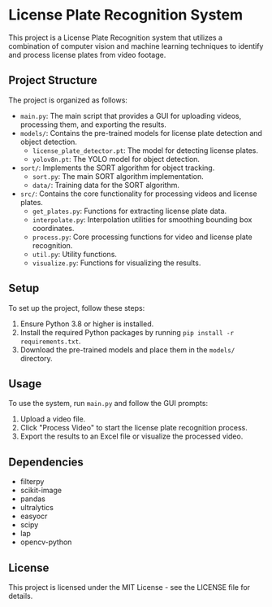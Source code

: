 # License Plate Recognition System

This project is a License Plate Recognition system that utilizes a combination of computer vision and machine learning techniques to identify and process license plates from video footage.

## Project Structure

The project is organized as follows:

- `main.py`: The main script that provides a GUI for uploading videos, processing them, and exporting the results.
- `models/`: Contains the pre-trained models for license plate detection and object detection.
    - `license_plate_detector.pt`: The model for detecting license plates.
    - `yolov8n.pt`: The YOLO model for object detection.
- `sort/`: Implements the SORT algorithm for object tracking.
    - `sort.py`: The main SORT algorithm implementation.
    - `data/`: Training data for the SORT algorithm.
- `src/`: Contains the core functionality for processing videos and license plates.
    - `get_plates.py`: Functions for extracting license plate data.
    - `interpolate.py`: Interpolation utilities for smoothing bounding box coordinates.
    - `process.py`: Core processing functions for video and license plate recognition.
    - `util.py`: Utility functions.
    - `visualize.py`: Functions for visualizing the results.

## Setup

To set up the project, follow these steps:

1. Ensure Python 3.8 or higher is installed.
2. Install the required Python packages by running `pip install -r requirements.txt`.
3. Download the pre-trained models and place them in the `models/` directory.

## Usage

To use the system, run `main.py` and follow the GUI prompts:

1. Upload a video file.
2. Click "Process Video" to start the license plate recognition process.
3. Export the results to an Excel file or visualize the processed video.

## Dependencies

- filterpy
- scikit-image
- pandas
- ultralytics
- easyocr
- scipy
- lap
- opencv-python

## License

This project is licensed under the MIT License - see the LICENSE file for details.
